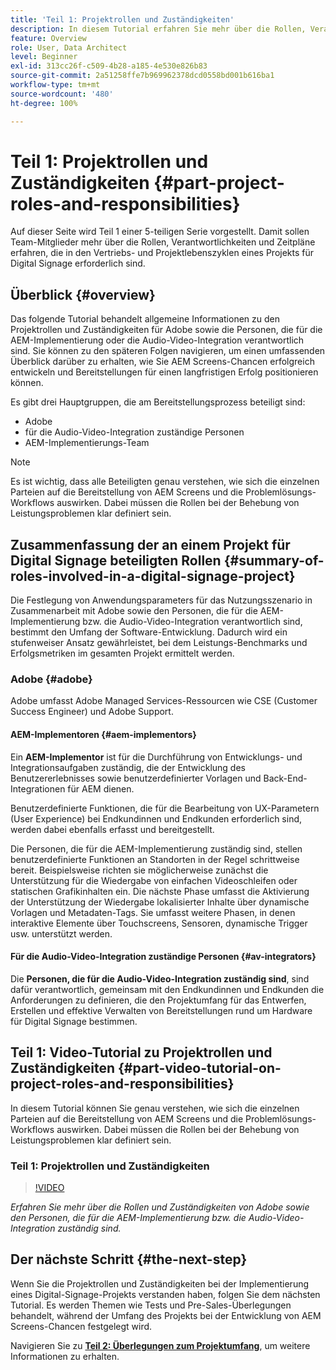 ```yaml
---
title: 'Teil 1: Projektrollen und Zuständigkeiten'
description: In diesem Tutorial erfahren Sie mehr über die Rollen, Verantwortlichkeiten und Zeitpläne, die in den Vertriebs- und Projektlebenszyklen eines Projekts für digitale Beschilderung erforderlich sind.
feature: Overview
role: User, Data Architect
level: Beginner
exl-id: 313cc26f-c509-4b28-a185-4e530e826b83
source-git-commit: 2a51258ffe7b969962378dcd0558bd001b616ba1
workflow-type: tm+mt
source-wordcount: '480'
ht-degree: 100%

---
```


# Teil 1: Projektrollen und Zuständigkeiten {#part-project-roles-and-responsibilities}

Auf dieser Seite wird Teil 1 einer 5-teiligen Serie vorgestellt. Damit sollen Team-Mitglieder mehr über die Rollen, Verantwortlichkeiten und Zeitpläne erfahren, die in den Vertriebs- und Projektlebenszyklen eines Projekts für Digital Signage erforderlich sind.

## Überblick {#overview}

Das folgende Tutorial behandelt allgemeine Informationen zu den Projektrollen und Zuständigkeiten für Adobe sowie die Personen, die für die AEM-Implementierung oder die Audio-Video-Integration verantwortlich sind. Sie können zu den späteren Folgen navigieren, um einen umfassenden Überblick darüber zu erhalten, wie Sie AEM Screens-Chancen erfolgreich entwickeln und Bereitstellungen für einen langfristigen Erfolg positionieren können.

Es gibt drei Hauptgruppen, die am Bereitstellungsprozess beteiligt sind:

* Adobe
* für die Audio-Video-Integration zuständige Personen
* AEM-Implementierungs-Team

>[!NOTE]
>
>Es ist wichtig, dass alle Beteiligten genau verstehen, wie sich die einzelnen Parteien auf die Bereitstellung von AEM Screens und die Problemlösungs-Workflows auswirken. Dabei müssen die Rollen bei der Behebung von Leistungsproblemen klar definiert sein.

## Zusammenfassung der an einem Projekt für Digital Signage beteiligten Rollen {#summary-of-roles-involved-in-a-digital-signage-project}

Die Festlegung von Anwendungsparameters für das Nutzungsszenario in Zusammenarbeit mit Adobe sowie den Personen, die für die AEM-Implementierung bzw. die Audio-Video-Integration verantwortlich sind, bestimmt den Umfang der Software-Entwicklung. Dadurch wird ein stufenweiser Ansatz gewährleistet, bei dem Leistungs-Benchmarks und Erfolgsmetriken im gesamten Projekt ermittelt werden.

### Adobe {#adobe}

Adobe umfasst Adobe Managed Services-Ressourcen wie CSE (Customer Success Engineer) und Adobe Support.

#### AEM-Implementoren {#aem-implementors}

Ein **AEM-Implementor** ist für die Durchführung von Entwicklungs- und Integrationsaufgaben zuständig, die der Entwicklung des Benutzererlebnisses sowie benutzerdefinierter Vorlagen und Back-End-Integrationen für AEM dienen.

Benutzerdefinierte Funktionen, die für die Bearbeitung von UX-Parametern (User Experience) bei Endkundinnen und Endkunden erforderlich sind, werden dabei ebenfalls erfasst und bereitgestellt.

Die Personen, die für die AEM-Implementierung zuständig sind, stellen benutzerdefinierte Funktionen an Standorten in der Regel schrittweise bereit. Beispielsweise richten sie möglicherweise zunächst die Unterstützung für die Wiedergabe von einfachen Videoschleifen oder statischen Grafikinhalten ein. Die nächste Phase umfasst die Aktivierung der Unterstützung der Wiedergabe lokalisierter Inhalte über dynamische Vorlagen und Metadaten-Tags. Sie umfasst weitere Phasen, in denen interaktive Elemente über Touchscreens, Sensoren, dynamische Trigger usw. unterstützt werden.

#### Für die Audio-Video-Integration zuständige Personen {#av-integrators}

Die **Personen, die für die Audio-Video-Integration zuständig sind**, sind dafür verantwortlich, gemeinsam mit den Endkundinnen und Endkunden die Anforderungen zu definieren, die den Projektumfang für das Entwerfen, Erstellen und effektive Verwalten von Bereitstellungen rund um Hardware für Digital Signage bestimmen.

## Teil 1: Video-Tutorial zu Projektrollen und Zuständigkeiten {#part-video-tutorial-on-project-roles-and-responsibilities}

In diesem Tutorial können Sie genau verstehen, wie sich die einzelnen Parteien auf die Bereitstellung von AEM Screens und die Problemlösungs-Workflows auswirken. Dabei müssen die Rollen bei der Behebung von Leistungsproblemen klar definiert sein.

### Teil 1: Projektrollen und Zuständigkeiten

>[!VIDEO](https://video.tv.adobe.com/v/28375)

*Erfahren Sie mehr über die Rollen und Zuständigkeiten von Adobe sowie den Personen, die für die AEM-Implementierung bzw. die Audio-Video-Integration zuständig sind.*

## Der nächste Schritt {#the-next-step}

Wenn Sie die Projektrollen und Zuständigkeiten bei der Implementierung eines Digital-Signage-Projekts verstanden haben, folgen Sie dem nächsten Tutorial. Es werden Themen wie Tests und Pre-Sales-Überlegungen behandelt, während der Umfang des Projekts bei der Entwicklung von AEM Screens-Chancen festgelegt wird.

Navigieren Sie zu **[Teil 2: Überlegungen zum Projektumfang](project-considerations.md)**, um weitere Informationen zu erhalten.

